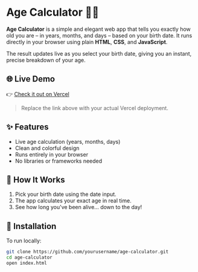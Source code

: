 # Age Calculator 🎂📆

**Age Calculator** is a simple and elegant web app that tells you exactly how old you are – in years, months, and days – based on your birth date. It runs directly in your browser using plain **HTML**, **CSS**, and **JavaScript**.

The result updates live as you select your birth date, giving you an instant, precise breakdown of your age.

## 🌐 Live Demo

👉 [Check it out on Vercel](https://your-vercel-link.vercel.app)

> Replace the link above with your actual Vercel deployment.

## ✨ Features

- Live age calculation (years, months, days)
- Clean and colorful design
- Runs entirely in your browser
- No libraries or frameworks needed

## 🚀 How It Works

1. Pick your birth date using the date input.
2. The app calculates your exact age in real time.
3. See how long you've been alive... down to the day!

## 📂 Installation

To run locally:

```bash
git clone https://github.com/yourusername/age-calculator.git
cd age-calculator
open index.html
